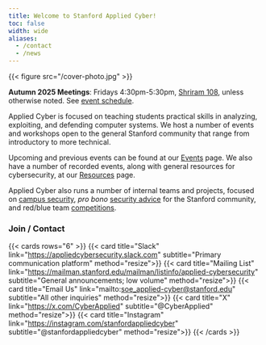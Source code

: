```yaml
---
title: Welcome to Stanford Applied Cyber!
toc: false
width: wide
aliases:
  - /contact
  - /news
---
```


{{< figure src="/cover-photo.jpg" >}}

**Autumn 2025 Meetings**: Fridays 4:30pm-5:30pm, [Shriram 108](https://campus-map.stanford.edu/?srch=Shriram), unless otherwise noted. See [event schedule](https://docs.google.com/spreadsheets/d/1BRya2g0tXbu1OQDVHjcpaixstF0pof3E1WKAKlbYOjU/).

Applied Cyber is focused on teaching students practical skills in analyzing, exploiting, and defending computer systems. We host a number of events and workshops open to the general Stanford community that range from introductory to more technical.

Upcoming and previous events can be found at our [Events](/events) page. We also have a number of recorded events, along with general resources for cybersecurity, at our [Resources](/resources) page.

Applied Cyber also runs a number of internal teams and projects, focused on [campus security](/projects), _pro bono_ [security advice](https://securityclinic.org) for the Stanford community, and red/blue team [competitions](/competitions).

### Join / Contact

{{< cards rows="6" >}}
{{< card title="Slack" link="https://appliedcybersecurity.slack.com" subtitle="Primary communication platform" method="resize">}}
{{< card title="Mailing List" link="https://mailman.stanford.edu/mailman/listinfo/applied-cybersecurity" subtitle="General announcements; low volume" method="resize">}}
{{< card title="Email Us" link="mailto:soe_applied-cyber@stanford.edu" subtitle="All other inquiries" method="resize">}}
{{< card title="X" link="https://x.com/CyberApplied" subtitle="@CyberApplied" method="resize">}}
{{< card title="Instagram" link="https://instagram.com/stanfordappliedcyber" subtitle="@stanfordappliedcyber" method="resize">}}
{{< /cards >}}
